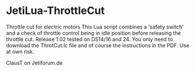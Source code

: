 # JetiLua-ThrottleCut
Throttle cut for electric motors This Lua script combines a 'safety switch' and a check of throttle control being in idle position before releasing the throttle cut.
Release 1.02 tested on DS14/16 and 24.
You only need to download the ThrotCut.lc file and of course the instructions in the PDF.
Use at own risk.

ClausT on Jetiforum.de
